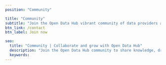 ```yaml
---
position: "Community"

title: "Community"
subtitle: "Join the Open Data Hub vibrant community of data providers and data consumers and get the most out of data."
btn_link: /contact
btn_label: Join now

seo:
  title: "Community | Collaborate and grow with Open Data Hub"
  description: "Join the Open Data Hub community to share knowledge, drive innovation, and collaborate on impactful data solutions for businesses and developers."
  keywords:
---
```

